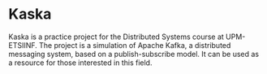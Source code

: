 # Kaska
Kaska is a practice project for the Distributed Systems course at UPM-ETSIINF. The project is a simulation of Apache Kafka, a distributed messaging system, based on a publish-subscribe model. It can be used as a resource for those interested in this field. 
